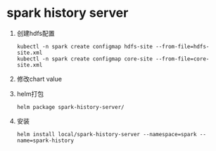 # spark history server

1. 创建hdfs配置

   ```shell
   kubectl -n spark create configmap hdfs-site --from-file=hdfs-site.xml
   kubectl -n spark create configmap core-site --from-file=core-site.xml
   ```

2. 修改chart value

3. helm打包

   ```shell
   helm package spark-history-server/   
   ```

   

4. 安装

   ```shell
   helm install local/spark-history-server --namespace=spark --name=spark-history
   ```

   